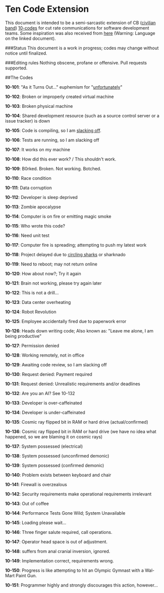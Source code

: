 # Ten Code Extension

This document is intended to be a semi-sarcastic extension of CB ([civilian band](https://en.wikipedia.org/wiki/Citizens_band_radio)) [10-codes](http://www.truckroadservice.com/10_codes.html) for cut rate communications for software development teams. Some inspiration was also received from [here](https://github.com/joho/7XX-rfc]) (Warning: Language on the linked document).

###Status
This document is a work in progress; codes may change without notice until finalized.

###Editing rules
Nothing obscene, profane or offensive. Pull requests supported.

##The Codes

**10-101**: "As it Turns Out..." euphemism for "[unfortunately](http://dilbert.com/strip/2011-09-16)"

**10-102**: Broken or improperly created virtual machine

**10-103**: Broken physical machine

**10-104**: Shared development resource (such as a source control server or a issue tracker) is down

**10-105**: Code is compiling, so I am [slacking off](https://xkcd.com/303/).

**10-106**: Tests are running, so I am slacking off

**10-107**: It works on my machine

**10-108**: How did this ever work? / This shouldn't work.

**10-109**: B0rked. Broken. Not working. Botched.

**10-110**: Race condition

**10-111**: Data corruption

**10-112**: Developer is sleep deprived

**10-113**: Zombie apocalypse

**10-114**: Computer is on fire or emitting magic smoke

**10-115**: Who wrote this code?

**10-116**: Need unit test

**10-117**: Computer fire is spreading; attempting to push my latest work

**10-118**: Project delayed due to [circling sharks](https://xkcd.com/349/) or sharknado

**10-119**: Need to reboot; may not return online

**10-120**: How about now?; Try it again

**10-121**: Brain not working, please try again later

**10-122**: This is not a drill...

**10-123**: Data center overheating

**10-124**: Robot Revolution

**10-125**: Employee accidentally fired due to paperwork error

**10-126**: Heads down writing code; Also known as: "Leave me alone, I am being productive"

**10-127**: Permission denied

**10-128**: Working remotely, not in office

**10-129**: Awaiting code review, so I am slacking off

**10-130**: Request denied: Payment required

**10-131**: Request denied: Unrealistic requirements and/or deadlines

**10-132**: Are you an AI? See 10-132

**10-133**: Developer is over-caffeinated

**10-134**: Developer is under-caffeinated

**10-135**: Cosmic ray flipped bit in RAM or hard drive (actual/confirmed)

**10-136**: Cosmic ray flipped bit in RAM or hard drive (we have no idea what happened, so we are blaming it on cosmic rays)

**10-137**: System possessed (electrical)

**10-138**: System possessed (unconfirmed demonic)

**10-139**: System possessed (confirmed demonic)

**10-140**: Problem exists between keyboard and chair

**10-141**: Firewall is overzealous

**10-142**: Security requirements make operational requirements irrelevant

**10-143**: Out of coffee

**10-144**: Performance Tests Gone Wild; System Unavailable

**10-145**: Loading please wait...

**10-146**: Three finger salute required, call operations.

**10-147**: Operator head space is out of adjustment.

**10-148**: <target> suffers from anal cranial inversion, ignored.

**10-149**: Implementation correct, requirements wrong.

**10-150**: Progress is like attempting to hit an Olympic Gymnast with a Wal-Mart Paint Gun.

**10-151**: Programmer highly and strongly discourages this action, however...

